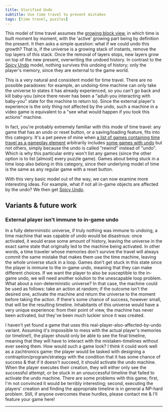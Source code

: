 ```yaml
---
title: Glorified Undo
subtitle: Use time travel to prevent mistakes
tags: [time travel, puzzles]
---
```


This model of time travel assumes the [growing block view](https://en.wikipedia.org/wiki/Growing_block_universe), in which time
is built moment by moment, with the 'active' growing part being by definition the present. It then asks a simple question: what
if we could undo this growth? That is, if the universe is a growing stack of instants, remove the top layers of this stack. Once
the removal of layers stops, new layers grow on top of the new present, overwriting the undoed history. In contrast to the
[Spicy Undo](/time-genres/spicy-undo) model, nothing survives this undoing of history; only the player's memory, since they are external
to the game world.

This is a very natural and consistent model for time travel. There are no possible paradoxes: for example, an undoing-time machine can only
take the universe to states it has already experienced, so you can't go back and kill baby-you (since there never has been a
"adult-you interacting with baby-you" state for the machine to return to). Since the external player's experience is the only
thing not affected by the undo, such a machine in a video game is equivalent to a "see what would happen if you took this actions" machine.

In fact, you're probably extremely familiar with this mode of time travel: any game that has an undo or reset button, or a saving/loading
feature, fits into this category. It's a pet peeve of mine when [a list of games containing time travel as a gameplay element](https://en.wikipedia.org/wiki/List_of_games_containing_time_travel#Time_travel_as_a_gameplay_element)
arbitrarily includes [some games with undo](https://en.wikipedia.org/wiki/List_of_games_containing_time_travel#:~:text=Historia%20Crux%20system.-,Forza%20Motorsport%203,-2009)
but not others, simply because the undo is called "rewind" instead of "undo". Which is why this particular entry won't list any games
(since the other option is to list [almost] every puzzle game). Games about being stuck in a time loop also belong in this category,
since their underlying model of time is the same as any regular game with a reset button.

With this very basic model out of the way, we can now examine more interesting ideas. For example, what if not all in-game objects
are affected by the undo? We then get [Spicy Undo](/time-genres/spicy-undo).

## Variants & future work

### External player isn't immune to in-game undo
In a fully deterministic universe, if truly nothing was immune to undoing, a time machine that was capable of undo would be
disastrous: once activated, it would erase some amount of history, leaving the universe in the exact same state that originally led
to the machine being activated. In other words, a time traveler whose memories don't survive the travel will always commit the same
mistake that makes them use the time machine, leaving the whole universe stuck in a loop. Games don't get stuck in this state since
the player is immune to the in-game undo, meaning that they can make different choices. If we want the player to also be susceptible
to the in-game undo, we will need another solution to the unescapable loop problem. What about a non-deterministic universe?
In that case, the machine could be used as follows: take an action at random; if the outcome isn't the desired one, activate the
machine and return the universe to the moment before taking the action. If there's some chance of success, however small, that will be
the resulting timeline. Inhabitants of this universe would have a very unique experience: from their point of view, the machine has
never been activated, but they've been much luckier since it was created.

I haven't yet found a game that uses this real-player-also-affected-by-undo variant. Assuming it's impossible to mess with the actual
player's memories (or timeline!), the player should only be able to see the final timeline, meaning that they will have to interact
with the mistaken-timelines without ever seeing them. How would such a game look? I think it could work well as a zachtronics game:
the player would be tasked with designing a contraption/program/strategy with the condition that it has some chance of success & that
if it doesn't succeed, it should activate the undo machine. When the player executes their creation, they will either only see the
successful attempt, or be stuck in an unsuccessful timeline that failed to activate the undo machine. There are some problems with this
game; first, I'm not convinced it would be terribly interesting; second, executing the players' creation and finding the appropriate
timeline is in general a NP-hard problem. Still, if anyone overcomes these hurdles, please contact me & I'll feature your game here!

-----